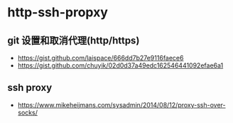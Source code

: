 # http-ssh-propxy

## git 设置和取消代理(http/https)
- https://gist.github.com/laispace/666dd7b27e9116faece6
- https://gist.github.com/chuyik/02d0d37a49edc162546441092efae6a1

## ssh proxy
- https://www.mikeheijmans.com/sysadmin/2014/08/12/proxy-ssh-over-socks/
